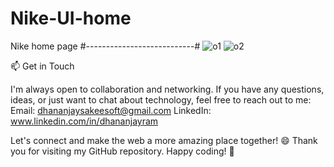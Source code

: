 # Nike-UI-home
Nike home page 
#---------------------------#
![o1](https://github.com/Dhananjay-mygithubcode/Nike-UI-home/assets/145243777/6643da07-ea65-4cca-a4f3-e1ee0c273fdb)
![o2](https://github.com/Dhananjay-mygithubcode/Nike-UI-home/assets/145243777/f7806957-f4b3-42d7-8cae-a9d528003599)

📫 Get in Touch

I'm always open to collaboration and networking. If you have any questions, ideas, or just want to chat about technology, feel free to reach out to me: Email: dhananjaysakeesoft@gmail.com LinkedIn: www.linkedin.com/in/dhananjayram

Let's connect and make the web a more amazing place together! 😄 Thank you for visiting my GitHub repository. Happy coding! 🚀

